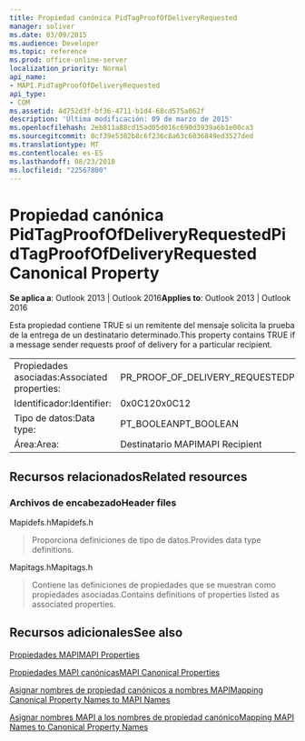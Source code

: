```yaml
---
title: Propiedad canónica PidTagProofOfDeliveryRequested
manager: soliver
ms.date: 03/09/2015
ms.audience: Developer
ms.topic: reference
ms.prod: office-online-server
localization_priority: Normal
api_name:
- MAPI.PidTagProofOfDeliveryRequested
api_type:
- COM
ms.assetid: 4d752d3f-bf36-4711-b1d4-68cd575a062f
description: 'Última modificación: 09 de marzo de 2015'
ms.openlocfilehash: 2eb811a88cd15ad05d016c690d3939a6b1e00ca3
ms.sourcegitcommit: 0cf39e5382b8c6f236c8a63c6036849ed3527ded
ms.translationtype: MT
ms.contentlocale: es-ES
ms.lasthandoff: 08/23/2018
ms.locfileid: "22567800"
---
```

# <a name="pidtagproofofdeliveryrequested-canonical-property"></a><span data-ttu-id="fd3a4-103">Propiedad canónica PidTagProofOfDeliveryRequested</span><span class="sxs-lookup"><span data-stu-id="fd3a4-103">PidTagProofOfDeliveryRequested Canonical Property</span></span>

  
  
<span data-ttu-id="fd3a4-104">**Se aplica a**: Outlook 2013 | Outlook 2016</span><span class="sxs-lookup"><span data-stu-id="fd3a4-104">**Applies to**: Outlook 2013 | Outlook 2016</span></span> 
  
<span data-ttu-id="fd3a4-105">Esta propiedad contiene TRUE si un remitente del mensaje solicita la prueba de la entrega de un destinatario determinado.</span><span class="sxs-lookup"><span data-stu-id="fd3a4-105">This property contains TRUE if a message sender requests proof of delivery for a particular recipient.</span></span>
  
|||
|:-----|:-----|
|<span data-ttu-id="fd3a4-106">Propiedades asociadas:</span><span class="sxs-lookup"><span data-stu-id="fd3a4-106">Associated properties:</span></span>  <br/> |<span data-ttu-id="fd3a4-107">PR_PROOF_OF_DELIVERY_REQUESTED</span><span class="sxs-lookup"><span data-stu-id="fd3a4-107">PR_PROOF_OF_DELIVERY_REQUESTED</span></span>  <br/> |
|<span data-ttu-id="fd3a4-108">Identificador:</span><span class="sxs-lookup"><span data-stu-id="fd3a4-108">Identifier:</span></span>  <br/> |<span data-ttu-id="fd3a4-109">0x0C12</span><span class="sxs-lookup"><span data-stu-id="fd3a4-109">0x0C12</span></span>  <br/> |
|<span data-ttu-id="fd3a4-110">Tipo de datos:</span><span class="sxs-lookup"><span data-stu-id="fd3a4-110">Data type:</span></span>  <br/> |<span data-ttu-id="fd3a4-111">PT_BOOLEAN</span><span class="sxs-lookup"><span data-stu-id="fd3a4-111">PT_BOOLEAN</span></span>  <br/> |
|<span data-ttu-id="fd3a4-112">Área:</span><span class="sxs-lookup"><span data-stu-id="fd3a4-112">Area:</span></span>  <br/> |<span data-ttu-id="fd3a4-113">Destinatario MAPI</span><span class="sxs-lookup"><span data-stu-id="fd3a4-113">MAPI Recipient</span></span>  <br/> |
   
## <a name="related-resources"></a><span data-ttu-id="fd3a4-114">Recursos relacionados</span><span class="sxs-lookup"><span data-stu-id="fd3a4-114">Related resources</span></span>

### <a name="header-files"></a><span data-ttu-id="fd3a4-115">Archivos de encabezado</span><span class="sxs-lookup"><span data-stu-id="fd3a4-115">Header files</span></span>

<span data-ttu-id="fd3a4-116">Mapidefs.h</span><span class="sxs-lookup"><span data-stu-id="fd3a4-116">Mapidefs.h</span></span>
  
> <span data-ttu-id="fd3a4-117">Proporciona definiciones de tipo de datos.</span><span class="sxs-lookup"><span data-stu-id="fd3a4-117">Provides data type definitions.</span></span>
    
<span data-ttu-id="fd3a4-118">Mapitags.h</span><span class="sxs-lookup"><span data-stu-id="fd3a4-118">Mapitags.h</span></span>
  
> <span data-ttu-id="fd3a4-119">Contiene las definiciones de propiedades que se muestran como propiedades asociadas.</span><span class="sxs-lookup"><span data-stu-id="fd3a4-119">Contains definitions of properties listed as associated properties.</span></span>
    
## <a name="see-also"></a><span data-ttu-id="fd3a4-120">Recursos adicionales</span><span class="sxs-lookup"><span data-stu-id="fd3a4-120">See also</span></span>



[<span data-ttu-id="fd3a4-121">Propiedades MAPI</span><span class="sxs-lookup"><span data-stu-id="fd3a4-121">MAPI Properties</span></span>](mapi-properties.md)
  
[<span data-ttu-id="fd3a4-122">Propiedades MAPI canónicas</span><span class="sxs-lookup"><span data-stu-id="fd3a4-122">MAPI Canonical Properties</span></span>](mapi-canonical-properties.md)
  
[<span data-ttu-id="fd3a4-123">Asignar nombres de propiedad canónicos a nombres MAPI</span><span class="sxs-lookup"><span data-stu-id="fd3a4-123">Mapping Canonical Property Names to MAPI Names</span></span>](mapping-canonical-property-names-to-mapi-names.md)
  
[<span data-ttu-id="fd3a4-124">Asignar nombres MAPI a los nombres de propiedad canónico</span><span class="sxs-lookup"><span data-stu-id="fd3a4-124">Mapping MAPI Names to Canonical Property Names</span></span>](mapping-mapi-names-to-canonical-property-names.md)

